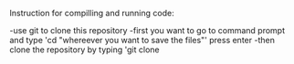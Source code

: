 Instruction for compilling and running code:

  -use git to clone this repository
  -first you want to go to command prompt and type 'cd "whereever you want to save the files"' press enter
  -then clone the repository by typing 'git clone 
